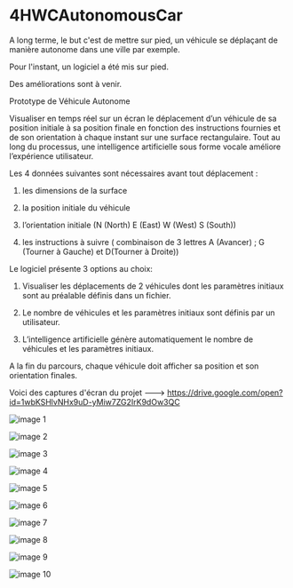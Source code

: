 # 4HWCAutonomousCar

A long terme, le but c'est de mettre sur pied, un véhicule se déplaçant de manière autonome dans une ville par exemple.

Pour l'instant, un logiciel a été mis sur pied.

Des améliorations sont à venir.

Prototype  de Véhicule Autonome

Visualiser en temps réel sur un écran le déplacement d’un véhicule de sa position initiale à sa position finale en fonction des instructions fournies et de son orientation à chaque instant sur une surface rectangulaire. Tout au long du processus, une intelligence artificielle sous forme vocale améliore l’expérience utilisateur.

Les 4 données suivantes sont nécessaires avant tout déplacement :

1) les dimensions de la surface

2) la position initiale du véhicule

3) l’orientation initiale (N (North) E (East)  W (West) S (South))

4) les instructions à suivre ( combinaison de 3 lettres A (Avancer) ; G (Tourner à Gauche) et D(Tourner à Droite))

Le logiciel présente 3 options au choix:

1) Visualiser les déplacements de 2 véhicules dont les paramètres initiaux sont au préalable définis dans un fichier.

2) Le nombre de véhicules et les paramètres initiaux sont définis par un utilisateur.

3) L’intelligence artificielle génère automatiquement le nombre de véhicules et les paramètres initiaux.

A la fin du parcours, chaque véhicule doit afficher sa position et son orientation finales.

Voici des captures d'écran du projet ---> https://drive.google.com/open?id=1wbKSHlvNHx9uD-yMiw7ZG2IrK9dOw3QC




![image 1](Screenshots/car1.JPG)


![image 2](Screenshots/car2.JPG)


![image 3](Screenshots/car3.JPG)


![image 4](Screenshots/car4.JPG)


![image 5](Screenshots/car5.JPG)


![image 6](Screenshots/car6.JPG)


![image 7](Screenshots/car7.JPG)


![image 8](Screenshots/car8.JPG)


![image 9](Screenshots/car9.JPG)


![image 10](Screenshots/car10.JPG)

